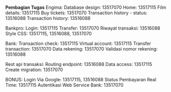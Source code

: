 **Pembagian Tugas**
Engima:
    Database design: 13517070
    Home: 13517115
    Film details: 13517115
    Buy tickets: 13517070
    Transaction history - status: 13516088
    Transaction history: 13516088

Bankpro:
    Login: 13517115
    Transfer: 13517070
    Riwayat transaksi: 13516088
    Style CSS: 13517115, 13516088, 13517070

Bank:
    Transaction check: 13517115
    Virtual account: 13517115
    Transfer transaction: 13517070
    Data rekening: 13517070
    Validasi nomor rekening: 13516088

Rest api transaksi:
    Routing endpoint: 13516088
    Data access: 13517115
    Create migration: 13517070

BONUS:
    Login Via Google: 13517115, 13516088
    Status Pembayaran Real Time: 13517115
    Autentikasi Web Service Bank: 13517070
